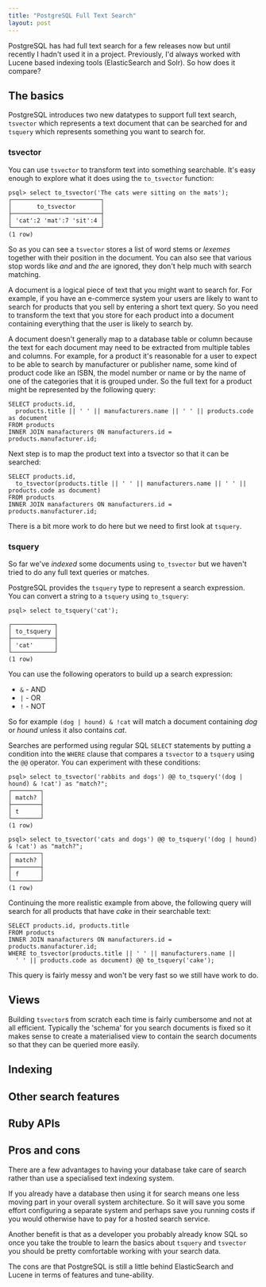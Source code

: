 ```yaml
---
title: "PostgreSQL Full Text Search"
layout: post
---
```


PostgreSQL has had full text search for a few releases now but until
recently I hadn't used it in a project. Previously, I'd always worked
with Lucene based indexing tools (ElasticSearch and Solr). So how does
it compare?

## The basics

PostgreSQL introduces two new datatypes to support full text search,
`tsvector` which represents a text document that can be searched for and
`tsquery` which represents something you want to search for.

### tsvector

You can use `tsvector` to transform text into something searchable. It's
easy enough to explore what it does using the `to_tsvector` function:

    psql> select to_tsvector('The cats were sitting on the mats');
    ┌─────────────────────────┐
    │       to_tsvector       │
    ├─────────────────────────┤
    │ 'cat':2 'mat':7 'sit':4 │
    └─────────────────────────┘
    (1 row)

So as you can see a `tsvector` stores a list of word stems or *lexemes*
together with their position in the document. You can also see that
various stop words like *and* and *the* are ignored, they don't help
much with search matching.

A document is a logical piece of text that you might want to search for.
For example, if you have an e-commerce system your users are likely to
want to search for products that you sell by entering a short text
query. So you need to transform the text that you store for each product
into a document containing everything that the user is likely to search
by.

A document doesn't generally map to a database table or column because
the text for each document may need to be extracted from multiple tables
and columns. For example, for a product it's reasonable for a user to
expect to be able to search by manufacturer or publisher name, some kind
of product code like an ISBN, the model number or name or by the name of
one of the categories that it is grouped under. So the full text for a
product might be represented by the following query:

    SELECT products.id,
      products.title || ' ' || manufacturers.name || ' ' || products.code as document
    FROM products
    INNER JOIN manafacturers ON manufacturers.id = products.manufacturer.id;

Next step is to map the product text into a tsvector so that it can be
searched:

    SELECT products.id,
      to_tsvector(products.title || ' ' || manufacturers.name || ' ' || products.code as document)
    FROM products
    INNER JOIN manafacturers ON manufacturers.id = products.manufacturer.id;

There is a bit more work to do here but we need to first look at
`tsquery`.

### tsquery

So far we've *indexed* some documents using `to_tsvector` but we haven't
tried to do any full text queries or matches.

PostgreSQL provides the `tsquery` type to represent a search expression.
You can convert a string to a `tsquery` using `to_tsquery`:

    psql> select to_tsquery('cat');

    ┌────────────┐
    │ to_tsquery │
    ├────────────┤
    │ 'cat'      │
    └────────────┘
    (1 row)

You can use the following operators to build up a search expression:

* `&` - AND
* `|` - OR
* `!` - NOT

So for example `(dog | hound) & !cat` will match a document containing
*dog* or *hound* unless it also contains *cat*.

Searches are performed using regular SQL `SELECT` statements by putting
a condition into the `WHERE` clause that compares a `tsvector` to a
`tsquery` using the `@@` operator. You can experiment with these
conditions:

    psql> select to_tsvector('rabbits and dogs') @@ to_tsquery('(dog | hound) & !cat') as "match?";
    ┌────────┐
    │ match? │
    ├────────┤
    │ t      │
    └────────┘
    (1 row)

    psql> select to_tsvector('cats and dogs') @@ to_tsquery('(dog | hound) & !cat') as "match?";
    ┌────────┐
    │ match? │
    ├────────┤
    │ f      │
    └────────┘
    (1 row)

Continuing the more realistic example from above, the following query
will search for all products that have *cake* in their searchable text:

    SELECT products.id, products.title
    FROM products
    INNER JOIN manafacturers ON manufacturers.id = products.manufacturer.id;
    WHERE to_tsvector(products.title || ' ' || manufacturers.name ||
      ' ' || products.code as document) @@ to_tsquery('cake');

This query is fairly messy and won't be very fast so we still have work
to do.

## Views

Building `tsvector`s from scratch each time is fairly cumbersome and not
at all efficient. Typically the 'schema' for you search documents is
fixed so it makes sense to create a materialised view to contain the
search documents so that they can be queried more easily.


## Indexing


## Other search features


## Ruby APIs


## Pros and cons

There are a few advantages to having your database take care of search
rather than use a specialised text indexing system.

If you already have a database then using it for search means one less
moving part in your overall system architecture. So it will save you
some effort configuring a separate system and perhaps save you running
costs if you would otherwise have to pay for a hosted search service.

Another benefit is that as a developer you probably already know SQL so
once you take the trouble to learn the basics about `tsquery` and `tsvector`
you should be pretty comfortable working with your search data.

The cons are that PostgreSQL is still a little behind ElasticSearch and
Lucene in terms of features and tune-ability.
